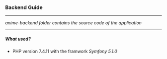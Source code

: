 ### Backend Guide
------

_anime-backend folder contains the source code of the application_

----
##### What used? 
- PHP version 7.4.11 with the framwork _Symfony 5.1.0_

